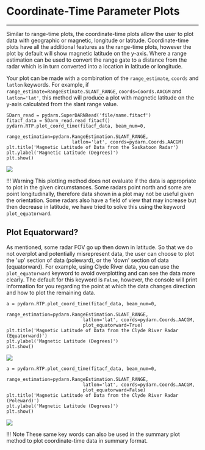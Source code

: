 <!--Copyright (C) SuperDARN Canada, University of Saskatchewan 
Author(s): Carley Martin
Modifications:

Disclaimer:
pyDARN is under the LGPL v3 license found in the root directory LICENSE.md 
Everyone is permitted to copy and distribute verbatim copies of this license 
document, but changing it is not allowed.

This version of the GNU Lesser General Public License incorporates the terms
and conditions of version 3 of the GNU General Public License, supplemented by
the additional permissions listed below.
-->

# Coordinate-Time Parameter Plots
---

Similar to range-time plots, the coordinate-time plots allow the user to plot data with geographic or magnetic, longitude or latitude.
Coordinate-time plots have all the additional features as the range-time plots, however the plot by default will show magnetic latitude on the y-axis. Where a range estimation can be used to convert the range gate to a distance from the radar which is in turn converted into a location in latitude or longitude. 

Your plot can be made with a combination of the `range_estimate`, `coords` and `latlon` keywords.
For example, if `range_estimate=RangeEstimate.SLANT_RANGE`, `coords=Coords.AACGM` and `latlon='lat'`, this method will produce a plot with magnetic latitude on the y-axis calculated from the slant range value.

```
SDarn_read = pydarn.SuperDARNRead('file/name.fitacf')
fitacf_data = SDarn_read.read_fitacf()
pydarn.RTP.plot_coord_time(fitacf_data, beam_num=0,
                        range_estimation=pydarn.RangeEstimation.SLANT_RANGE,
                        latlon='lat', coords=pydarn.Coords.AACGM)
plt.title('Magnetic Latitude of Data from the Saskatoon Radar')
plt.ylabel('Magnetic Latitude (Degrees)')
plt.show()
```

![](../imgs/CPT_1.png)

!!! Warning
    This plotting method does not evaluate if the data is appropriate to plot in the given circumstances. Some radars point north and some are point longitudinally, therefore data shown in a plot may not be useful given the orientation.
    Some radars also have a field of view that may increase but then decrease in latitude, we have tried to solve this using the keyword `plot_equatorward`.

## Plot Equatorward?

As mentioned, some radar FOV go up then down in latitude. So that we do not overplot and potentially misrepresent data, the user can choose to plot the 'up' section of data (poleward), or the 'down' section of data (equatorward).
For example, using Clyde River data, you can use the `plot_equatorward` keyword to avoid overplotting and can see the data more clearly. The default for this keyword is `False`, however, the console will print information for you regarding the point at which the data changes direction and how to plot the remaining data. 

```
a = pydarn.RTP.plot_coord_time(fitacf_data, beam_num=0,
                            range_estimation=pydarn.RangeEstimation.SLANT_RANGE,
                            latlon='lat', coords=pydarn.Coords.AACGM,
                            plot_equatorward=True)
plt.title('Magnetic Latitude of Data from the Clyde River Radar (Equatorward)')
plt.ylabel('Magnetic Latitude (Degrees)')
plt.show()
```

![](../imgs/cpt_equator.png)

```
a = pydarn.RTP.plot_coord_time(fitacf_data, beam_num=0,
                            range_estimation=pydarn.RangeEstimation.SLANT_RANGE,
                            latlon='lat', coords=pydarn.Coords.AACGM,
                            plot_equatorward=False)
plt.title('Magnetic Latitude of Data from the Clyde River Radar (Poleward)')
plt.ylabel('Magnetic Latitude (Degrees)')
plt.show()
```

![](../imgs/cpt_pole.png)

!!! Note
    These same key words can also be used in the summary plot method to plot coordinate-time data in summary format. 